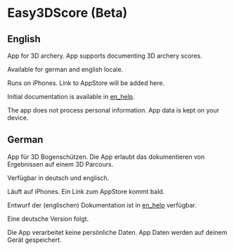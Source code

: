 # Easy3DScore (Beta)

## English

App for 3D archery. App supports documenting 3D archery scores. 

Available for german and english locale.

Runs on iPhones. Link to AppStore will be added here.

Initial documentation is available in [en_help](https://github.com/dsasp/Easy3DScore/edit/main/en_help.md).

The app does not process personal information. App data is kept on your device.


## German

App für 3D Bogenschützen. Die App erlaubt das dokumentieren von Ergebnissen auf einem 3D Parcours. 

Verfügbar in deutsch und englisch.

Läuft auf iPhones. Ein Link zum AppStore kommt bald. 

Entwurf der (englischen) Dokumentation ist in [en_help](https://github.com/dsasp/Easy3DScore/edit/main/en_help.md) verfügbar. 

Eine deutsche Version folgt.

Die App verarbeitet keine persönliche Daten. App Daten werden auf deinem Gerät gespeichert.
